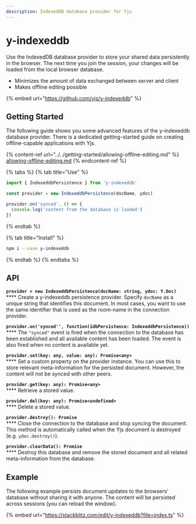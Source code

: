```yaml
---
description: IndexedDB database provider for Yjs
---
```


# y-indexeddb

Use the IndexedDB database provider to store your shared data persistently in the browser. The next time you join the session, your changes will be loaded from the local browser database.

* Minimizes the amount of data exchanged between server and client
* Makes offline editing possible

{% embed url="https://github.com/yjs/y-indexeddb" %}

## Getting Started

The following guide shows you some advanced features of the y-indexeddb database provider. There is a dedicated getting-started guide on creating offline-capable applications with Yjs.

{% content-ref url="../../getting-started/allowing-offline-editing.md" %}
[allowing-offline-editing.md](../../getting-started/allowing-offline-editing.md)
{% endcontent-ref %}

{% tabs %}
{% tab title="Use" %}
```javascript
import { IndexeddbPersistence } from 'y-indexeddb'

const provider = new IndexeddbPersistence(docName, ydoc)

provider.on('synced', () => {
  console.log('content from the database is loaded')
})
```
{% endtab %}

{% tab title="Install" %}
```bash
npm i --save y-indexeddb
```
{% endtab %}
{% endtabs %}

## API

**`provider = new IndexeddbPersistence(docName: string, ydoc: Y.Doc)`**\
****    Create a y-indexeddb persistence provider. Specify `docName` as a unique string that identifies this document. In most cases, you want to use the same identifier that is used as the room-name in the connection provider.

**`provider.on('synced'', function(idbPersistence: IndexeddbPersistence))`**\
****    The `"synced"` event is fired when the connection to the database has been established and all available content has been loaded. The event is also fired when no content is available yet.

**`provider.set(key: any, value: any): Promise<any>`**\
****    Set a custom property on the provider instance. You can use this to store relevant meta-information for the persisted document. However, the content will not be synced with other peers.

**`provider.get(key: any): Promise<any>`**\
****    Retrieve a stored value.

**`provider.del(key: any): Promise<undefined>`**\
****    Delete a stored value.

**`provider.destroy(): Promise`**\
****    Close the connection to the database and stop syncing the document. This method is automatically called when the Yjs document is destroyed (e.g. `ydoc.destroy()`).

**`provider.clearData(): Promise`**\
****    Destroy this database and remove the stored document and all related meta-information from the database.

## Example

The following example persists document updates to the browsers' database without sharing it with anyone. The content will be persisted across sessions (you can reload the window).

{% embed url="https://stackblitz.com/edit/y-indexeddb?file=index.ts" %}
